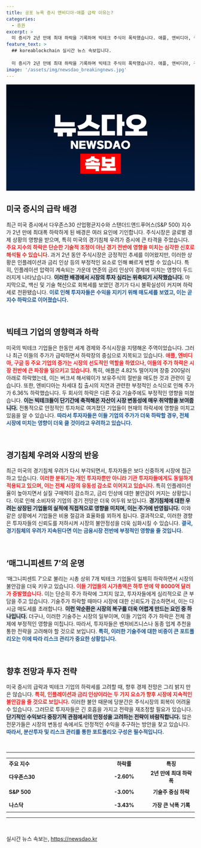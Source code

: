```yaml
---
title: 공포 뉴욕 증시 엔비디아·애플 급락 이유는?
categories:
  - 증권
excerpt: >
  미 증시가 2년 만에 최대 하락을 기록하며 빅테크 주식이 폭락했습니다. 애플, 엔비디아, 구글 등 매그니피센트7의 시총이 하루 만에 8000억 달러 증발하며 경기침체 우려가 깊어지고 있습니다. 클릭해서 더 알아보세요!
feature_text: >
  ## koreablockchain 실시간 뉴스 속보입니다.

  미 증시가 2년 만에 최대 하락을 기록하며 빅테크 주식이 폭락했습니다. 애플, 엔비디아, 구글 등 매그니피센트7의 시총이 하루 만에 8000억 달러 증발하며 경기침체 우려가 깊어지고 있습니다. 클릭해서 더 알아보세요!
image: '/assets/img/newsdao_breakingnews.jpg'
---
```


<p><img src="/assets/img/newsdao_breakingnews.jpg" alt="koreablockchain 속보" /></p>

<h2 data-ke-size="size26">미국 증시의 급락 배경</h2>

<p data-ke-size="size16">최근 미국 증시에서 다우존스30 산업평균지수와 스탠더드앤드푸어스(S&P 500) 지수가 2년 만에 최대폭 하락하게 된 배경은 여러 요인에 기인합니다. 주식시장은 글로벌 경제 상황의 영향을 받으며, 특히 미국의 경기침체 우려가 증시에 큰 타격을 주었습니다. <b><span style="color: #ee2323;">주요 지수의 하락은 단순한 기술적 조정이 아닌 경기 전반에 영향을 미치는 심각한 신호로 해석될 수 있습니다.</span></b> 과거 2년 동안 주식시장은 긍정적인 추세를 이어왔지만, 이러한 상황은 인플레이션과 금리 인상 등의 부정적인 요소로 인해 빠르게 변할 수 있습니다. 특히, 인플레이션 압력이 계속되는 가운데 연준의 금리 인상이 경제에 미치는 영향이 두드러지게 나타났습니다. <b><span style="background-color: #21538527;">이러한 배경에서 시장의 투자 심리는 위축되기 시작했습니다.</span></b> 마지막으로, 백신 및 기술 혁신으로 회복세를 보였던 경기가 다시 불확실성이 커지며 하락세로 전환됐습니다. <b><span style="color: #1a5490;">이로 인해 투자자들은 수익을 지키기 위해 매도세를 보였고, 이는 곧 지수 하락으로 이어졌습니다.</span></b></p>

<p data-ke-size="size16">&nbsp;</p>

<h2 data-ke-size="size26">빅테크 기업의 영향력과 하락</h2>

<p data-ke-size="size16">미국의 빅테크 기업들은 한동안 세계 경제와 주식시장을 지탱해온 주역이었습니다. 그러나 최근 이들의 주가가 급락하면서 하락장의 중심으로 지목되고 있습니다. <b><span style="color: #ee2323;">애플, 엔비디아, 구글 등 주요 기업의 증가는 시장의 선도적인 역할을 하였으나, 이들의 주가 하락은 시장 전반에 큰 파장을 일으키고 있습니다.</span></b> 특히, 애플은 4.82% 떨어지며 장중 200달러 아래로 하락했는데, 이는 버크셔 해서웨이가 보유주식의 절반을 매도한 것과 관련이 깊습니다. 또한, 엔비디아는 차세대 칩 출시의 지연과 관련한 부정적인 소식으로 인해 주가가 6.36% 하락했습니다. 두 회사의 하락은 다른 주요 기술주에도 부정적인 영향을 미쳤습니다. <b><span style="background-color: #21538527;">이는 빅테크들이 단기간에 축적해온 자산이 시장 변동성에 매우 취약함을 보여줍니다.</span></b> 전통적으로 안정적인 투자처로 여겨졌던 기업들이 현재의 하락세에 영향을 미치고 있음을 알 수 있습니다. <b><span style="color: #1a5490;">따라서 투자자들은 이들 기업의 주가가 더욱 하락할 경우, 전체 시장에 미치는 영향이 더욱 클 것이라고 우려하고 있습니다.</span></b></p>

<p data-ke-size="size16">&nbsp;</p>

<h2 data-ke-size="size26">경기침체 우려와 시장의 반응</h2>

<p data-ke-size="size16">최근 미국의 경기침체 우려가 다시 부각되면서, 투자자들은 보다 신중하게 시장에 접근하고 있습니다. <b><span style="color: #ee2323;">이러한 분위기는 개인 투자자뿐만 아니라 기관 투자자들에게도 동일하게 적용되고 있으며, 이는 전체 시장의 유동성 감소로 이어지고 있습니다.</span></b> 특히 인플레이션율이 높아지면서 실질 구매력이 감소하고, 금리 인상에 대한 불안감이 커지는 상황입니다. 이로 인해 소비자와 기업의 경기 전망은 더욱 어두워 보입니다. <b><span style="background-color: #21538527;">경기침체에 대한 우려는 상장된 기업들의 실적에 직접적으로 영향을 미치며, 이는 주가에 반영됩니다.</span></b> 이와 같은 상황에서 기업들은 비용 절감과 효율화를 꾀하게 됩니다. 결과적으로, 이러한 경향은 투자자들의 신뢰도를 저하시켜 시장의 불안정성을 더욱 심화시킬 수 있습니다. <b><span style="color: #1a5490;">결국, 경기침체의 우려가 지속된다면 이는 금융시장 전반에 부정적인 영향을 줄 것입니다.</span></b></p>

<p data-ke-size="size16">&nbsp;</p>

<h2 data-ke-size="size26">‘매그니피센트 7’의 운명</h2>

<p data-ke-size="size16">‘매그니피센트 7’으로 불리는 시총 상위 7개 빅테크 기업들이 일제히 하락하면서 시장의 불안감을 더욱 키우고 있습니다. <b><span style="color: #ee2323;">이들 기업들의 시가총액은 하루 만에 약 8000억 달러가 증발했습니다.</span></b> 이는 단순히 주가 하락에 그치지 않고, 투자자들에게 심리적으로 큰 부담을 주고 있습니다. 기술주가 하락할 때마다 시장에 대한 신뢰도가 감소하면서, 이는 다시금 매도세를 초래합니다. <b><span style="background-color: #21538527;">이런 악순환은 시장의 복구를 더욱 어렵게 만드는 요인 중 하나입니다.</span></b> 더구나, 이러한 기술주는 시장의 일부이며, 이들 기업의 주가 하락은 전체 경제에 부정적인 영향을 미칩니다. 따라서, 투자자들은 벤처비즈니스나 동종 업계 추천을 통한 전략을 고려해야 할 것으로 보입니다. <b><span style="color: #1a5490;">특히, 이러한 기술주에 대한 비중이 큰 포트폴리오는 이에 따라 리스크 관리가 중요한 상황입니다.</span></b></p>

<p data-ke-size="size16">&nbsp;</p>

<h2 data-ke-size="size26">향후 전망과 투자 전략</h2>

<p data-ke-size="size16">미국 증시의 급락과 빅테크 기업의 하락세를 고려할 때, 향후 경제 전망은 그리 밝지 만은 않습니다. <b><span style="color: #ee2323;">특히, 인플레이션과 금리 인상이라는 두 가지 요소가 향후 시장에 지속적인 불안감을 줄 것으로 보입니다.</span></b> 이러한 불안 때문에 당분간은 주식시장의 회복이 어려울 수 있습니다. 그러므로 투자자들은 긴 호흡을 가지고 전략을 재조정할 필요가 있습니다. <b><span style="background-color: #21538527;">단기적인 수익보다 중장기적 관점에서의 안정성을 고려하는 전략이 바람직합니다.</span></b> 많은 전문가들은 시장의 변동성 속에서도 안정적인 수익을 추구하는 방안을 찾고 있습니다. <b><span style="color: #1a5490;">따라서, 분산투자 및 리스크 관리를 통한 포트폴리오 구성은 필수적입니다.</span></b></p>

<p data-ke-size="size16">&nbsp;</p>

<hr/>

<table style="width: 100%; border-collapse: collapse;">
    <tr>
        <th style="width: 50%; text-align: left;"><b>주요 지수</b></th>
        <th style="width: 25%; text-align: center;"><b>하락률</b></th>
        <th style="width: 25%; text-align: center;"><b>특징</b></th>
    </tr>
    <tr>
        <td style="text-align: left; height: 30px;"><b>다우존스30</b></td>
        <td style="text-align: center; height: 30px;"><b>-2.60%</b></td>
        <td style="text-align: center; height: 30px;"><b>2년 만에 최대 하락폭</b></td>
    </tr>
    <tr>
        <td style="text-align: left; height: 30px;"><b>S&P 500</b></td>
        <td style="text-align: center; height: 30px;"><b>-3.00%</b></td>
        <td style="text-align: center; height: 30px;"><b>기술주 중심 하락</b></td>
    </tr>
    <tr>
        <td style="text-align: left; height: 30px;"><b>나스닥</b></td>
        <td style="text-align: center; height: 30px;"><b>-3.43%</b></td>
        <td style="text-align: center; height: 30px;"><b>가장 큰 낙폭 기록</b></td>
    </tr>
</table>

<hr/>

<p data-ke-size="size16">&nbsp;</p>
실시간 뉴스 속보는, <a href="https://newsdao.kr" rel="dofollow">https://newsdao.kr</a>


